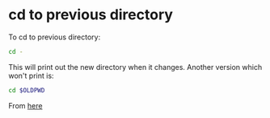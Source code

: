 # cd to previous directory

To cd to previous directory:

```bash
cd -
```

This will print out the new directory when it changes. Another version which won't print is:

```bash
cd $OLDPWD
```

From [here](https://unix.stackexchange.com/questions/179537/cd-to-previous-directory-without-echo-of-directory-name)

